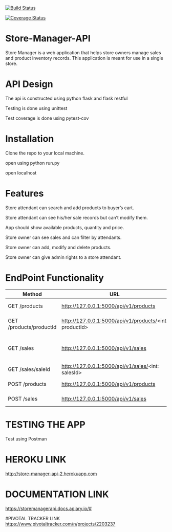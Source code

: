 [![Build Status](https://travis-ci.org/Paulstar200/Store-Manager-API.svg?branch=ch-code-refactor-161366157)](https://travis-ci.org/Paulstar200/Store-Manager-API)

[![Coverage Status](https://coveralls.io/repos/github/Paulstar200/Store-Manager-API/badge.svg?branch=ch-badges-161335057)](https://coveralls.io/github/Paulstar200/Store-Manager-API?branch=ch-badges-161335057)


# Store-Manager-API

Store Manager is a web application that helps store owners manage sales and product inventory records. This application is meant for use in a single store.


# API Design

The api is constructed using python flask and flask restful

Testing is done using unittest

Test coverage is done using pytest-cov

# Installation

Clone the repo to your local machine.

open using python run.py

open localhost

# Features

Store attendant can search and add products to buyer’s cart.

Store attendant can see his/her sale records but can’t modify them.

App should show available products, quantity and price.

Store owner can see sales and can filter by attendants.

Store owner can add, modify and delete products.

Store owner can give admin rights to a store attendant.


# EndPoint Functionality
Method | URL | DESCRIPTION
-------|-----|------------
GET /products| http://127.0.0.1:5000/api/v1/products | Fetch all products
GET /products/productId |http://127.0.0.1:5000/api/v1/products/<int: productId>| Fetch a single product record
GET /sales |http://127.0.0.1:5000/api/v1/sales|Fetch all sale records Get all sale records.
GET /sales/saleId | http://127.0.0.1:5000/api/v1/sales/<int: salesId> | Fetch a single sale record
POST /products| http://127.0.0.1:5000/api/v1/products | Create a product
POST /sales | http://127.0.0.1:5000/api/v1/sales | Create a sale order

# TESTING THE APP

Test using Postman

# HEROKU LINK
http://store-manager-api-2.herokuapp.com

# DOCUMENTATION LINK
https://storemanagerapi.docs.apiary.io/#

#PIVOTAL TRACKER LINK
https://www.pivotaltracker.com/n/projects/2203237

